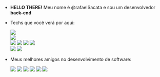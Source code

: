 -  **HELLO THERE!** Meu nome é @rafaelSacata e sou um desenvolvedor **back-end**

-  Techs que você verá por aqui:<br>
  
    <img src= "https://img.shields.io/badge/Java-ED8B00?style=for-the-badge&logo=java&logoColor=white"><br>
    <img src= "https://img.shields.io/badge/Spring-6DB33F?style=for-the-badge&logo=spring&logoColor=white"><br>
    <img src= "https://img.shields.io/badge/MongoDB-4EA94B?style=for-the-badge&logo=mongodb&logoColor=white">
    <img src= "https://img.shields.io/badge/MySQL-005C84?style=for-the-badge&logo=mysql&logoColor=white">
    <img src= "https://img.shields.io/badge/PostgreSQL-316192?style=for-the-badge&logo=postgresql&logoColor=white">
    <img src= "https://img.shields.io/badge/MariaDB-003545?style=for-the-badge&logo=mariadb&logoColor=white"><br>
    <img src= "https://img.shields.io/badge/rabbitmq-%23FF6600.svg?&style=for-the-badge&logo=rabbitmq&logoColor=white">
    <img src= "https://img.shields.io/badge/Docker-2CA5E0?style=for-the-badge&logo=docker&logoColor=white">

  
- Meus melhores amigos no desenvolvimento de software:<br>

   <img src= "https://img.shields.io/badge/Visual_Studio_Code-0078D4?style=for-the-badge&logo=visual%20studio%20code&logoColor=white">
   <img src= "https://img.shields.io/badge/IntelliJ_IDEA-000000.svg?style=for-the-badge&logo=intellij-idea&logoColor=white">
   <img src= "https://img.shields.io/badge/sublime_text-%23575757.svg?&style=for-the-badge&logo=sublime-text&logoColor=important">
   <img src= "https://img.shields.io/badge/GIT-E44C30?style=for-the-badge&logo=git&logoColor=white">
   <img src= "https://img.shields.io/badge/GitHub-100000?style=for-the-badge&logo=github&logoColor=white">
   <img src= "https://img.shields.io/badge/GitLab-330F63?style=for-the-badge&logo=gitlab&logoColor=white"><br>
   
<!---
rafaelSacata/rafaelSacata is a ✨ special ✨ repository because its `README.md` (this file) appears on your GitHub profile.
You can click the Preview link to take a look at your changes.
--->
